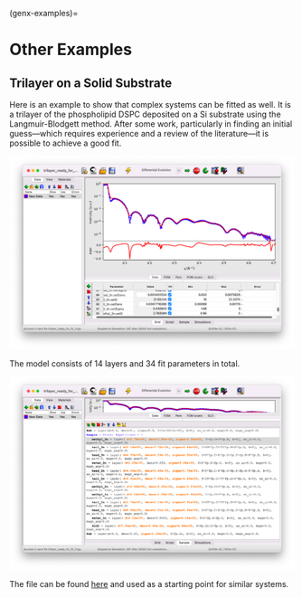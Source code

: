 (genx-examples)=
# Other Examples

## Trilayer on a Solid Substrate

Here is an example to show that complex systems can be fitted as well. It is a trilayer of the phospholipid DSPC deposited on a Si substrate using the Langmuir-Blodgett method. After some work, particularly in finding an initial guess—which requires experience and a review of the literature—it is possible to achieve a good fit.

![](images/examples-trilayer-fit.png)

The model consists of 14 layers and 34 fit parameters in total.

![](images/examples-trilayer-model.png)

The file can be found [here](../../../_static/xrr/genx/trilayer_fit_done.hgx) and used as a starting point for similar systems.
